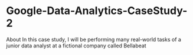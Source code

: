 # Google-Data-Analytics-CaseStudy-2
About In this case study, I will be performing many real-world tasks of a junior data analyst at a fictional company called Bellabeat
